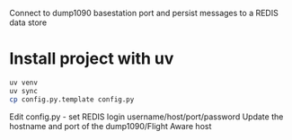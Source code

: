 Connect to dump1090 basestation port and persist messages to a REDIS data store

# Install project with uv
```bash
uv venv
uv sync
cp config.py.template config.py
```
Edit config.py - set REDIS login username/host/port/password
Update the hostname and port of the dump1090/Flight Aware host
